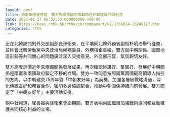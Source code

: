 ```yaml
---
layout: post
title: 孫衛東晤崔善姬　雙方表明兩國加強戰術合作和維護共同利益
date: 2024-01-27 06:32:33.000000000 +08:00
link: https://news.rthk.hk/rthk/ch/component/k2/1738014-20240127.htm
categories: rthk
---
```


正在北韓訪問的外交部副部長孫衛東，在平壤同北韓外務省副相朴明浩舉行磋商，並拜會北韓勞動黨中央政治局候補委員、外務相崔善姬，雙方就中朝關係、國際地區形勢等共同關心的問題廣泛深入交換意見。外交部形容，氣氛親切友好。

雙方高度評價近年來兩國關係發展成果，再次確認維護好、鞏固好、發展好中朝關係是兩黨和兩國政府堅定不移的立場。雙方一致同意按照兩黨兩國最高領導人指引的方向，以中朝建交75周年暨「中朝友好年」為契機，加強各層級戰略溝通，深化傳統友好和務實合作，密切多邊協調配合，推動中朝關係持續向前發展。雙方商定了「中朝友好年」主要活動安排。

朝中社報道，崔善姬與孫衛東會面期間，雙方表明兩國繼續加強戰術協同和互動維護共同核心利益的立場。
